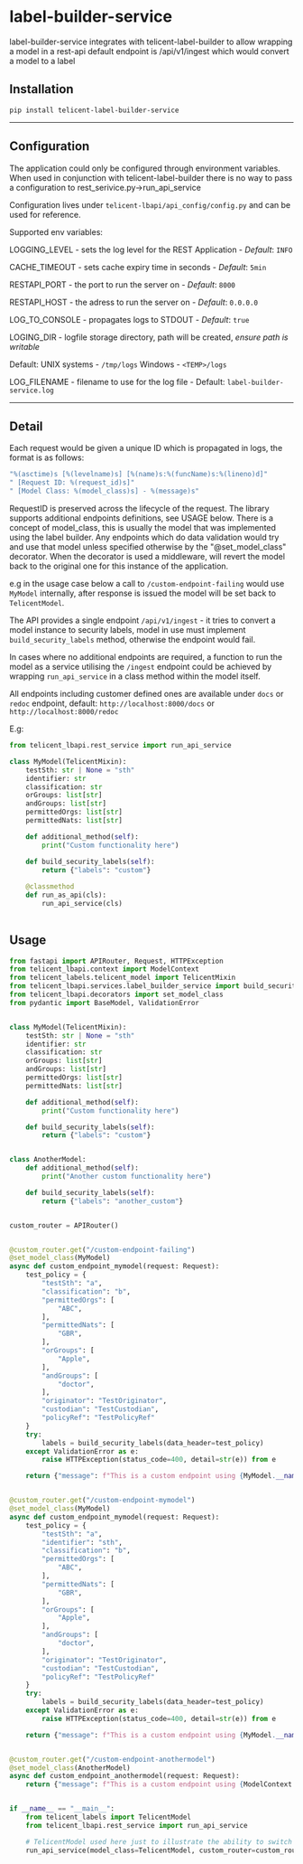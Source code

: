 # label-builder-service

label-builder-service integrates with telicent-label-builder to allow wrapping a model in a rest-api
default endpoint is /api/v1/ingest which would convert a model to a label


## Installation

```shell
pip install telicent-label-builder-service
```

---

## Configuration

The application could only be configured through environment variables. When used in conjunction with 
telicent-label-builder there is no way to pass a configuration to rest_serivice.py->run_api_service

Configuration lives under `telicent-lbapi/api_config/config.py` and can be used for reference.

Supported env variables:

LOGGING_LEVEL - sets the log level for the REST Application - *Default*: `INFO`

CACHE_TIMEOUT - sets cache expiry time in seconds - *Default*: `5min`

RESTAPI_PORT - the port to run the server on - *Default*: `8000`

RESTAPI_HOST - the adress to run the server on - *Default*: `0.0.0.0`

LOG_TO_CONSOLE - propagates logs to STDOUT - *Default*: `true`

LOGING_DIR - logfile storage directory, path will be created, *ensure path is writable*

Default: UNIX systems - `/tmp/logs` Windows - `<TEMP>/logs`

LOG_FILENAME - filename to use for the log file - Default: `label-builder-service.log`

---

## Detail

Each request would be given a unique ID which is propagated in logs, the format is as follows:
```bash   
"%(asctime)s [%(levelname)s] [%(name)s:%(funcName)s:%(lineno)d]" 
" [Request ID: %(request_id)s]"
" [Model Class: %(model_class)s] - %(message)s"
```

RequestID is preserved across the lifecycle of the request.
The library supports additional endpoints definitions, see USAGE below. There is a concept of model_class, this is 
usually the model that was implemented using the label builder. Any endpoints which do data validation would try and 
use that model unless specified otherwise by the "@set_model_class" decorator. When the decorator is used a middleware,
will revert the model back to the original one for this instance of the application.

e.g in the usage case below a call to `/custom-endpoint-failing` would use `MyModel` internally, after response is 
issued the model will be set back to `TelicentModel`.

The API provides a single endpoint `/api/v1/ingest` - it tries to convert a model instance to security labels, model
in use must implement `build_security_labels` method, otherwise the endpoint would fail.

In cases where no additional endpoints are required, a function to run the model as a service utilising the `/ingest` 
endpoint could be achieved by wrapping `run_api_service` in a class method within the model itself.

All endpoints including customer defined ones are available under `docs` or `redoc` endpoint, 
default: `http://localhost:8000/docs` or `http://localhost:8000/redoc`


E.g:

```python
from telicent_lbapi.rest_service import run_api_service

class MyModel(TelicentMixin):
    testSth: str | None = "sth"
    identifier: str
    classification: str
    orGroups: list[str]
    andGroups: list[str]
    permittedOrgs: list[str]
    permittedNats: list[str]

    def additional_method(self):
        print("Custom functionality here")

    def build_security_labels(self):
        return {"labels": "custom"}
    
    @classmethod
    def run_as_api(cls):
        run_api_service(cls)
    
```

## Usage

```python
from fastapi import APIRouter, Request, HTTPException
from telicent_lbapi.context import ModelContext
from telicent_labels.telicent_model import TelicentMixin
from telicent_lbapi.services.label_builder_service import build_security_labels
from telicent_lbapi.decorators import set_model_class
from pydantic import BaseModel, ValidationError


class MyModel(TelicentMixin):
    testSth: str | None = "sth"
    identifier: str
    classification: str
    orGroups: list[str]
    andGroups: list[str]
    permittedOrgs: list[str]
    permittedNats: list[str]

    def additional_method(self):
        print("Custom functionality here")

    def build_security_labels(self):
        return {"labels": "custom"}


class AnotherModel:
    def additional_method(self):
        print("Another custom functionality here")

    def build_security_labels(self):
        return {"labels": "another_custom"}


custom_router = APIRouter()


@custom_router.get("/custom-endpoint-failing")
@set_model_class(MyModel)
async def custom_endpoint_mymodel(request: Request):
    test_policy = {
        "testSth": "a",
        "classification": "b",
        "permittedOrgs": [
            "ABC",
        ],
        "permittedNats": [
            "GBR",
        ],
        "orGroups": [
            "Apple",
        ],
        "andGroups": [
            "doctor",
        ],
        "originator": "TestOriginator",
        "custodian": "TestCustodian",
        "policyRef": "TestPolicyRef"
    }
    try:
        labels = build_security_labels(data_header=test_policy)
    except ValidationError as e:
        raise HTTPException(status_code=400, detail=str(e)) from e

    return {"message": f"This is a custom endpoint using {MyModel.__name__}", "labels": labels}


@custom_router.get("/custom-endpoint-mymodel")
@set_model_class(MyModel)
async def custom_endpoint_mymodel(request: Request):
    test_policy = {
        "testSth": "a",
        "identifier": "sth",
        "classification": "b",
        "permittedOrgs": [
            "ABC",
        ],
        "permittedNats": [
            "GBR",
        ],
        "orGroups": [
            "Apple",
        ],
        "andGroups": [
            "doctor",
        ],
        "originator": "TestOriginator",
        "custodian": "TestCustodian",
        "policyRef": "TestPolicyRef"
    }
    try:
        labels = build_security_labels(data_header=test_policy)
    except ValidationError as e:
        raise HTTPException(status_code=400, detail=str(e)) from e

    return {"message": f"This is a custom endpoint using {MyModel.__name__}", "labels": labels}


@custom_router.get("/custom-endpoint-anothermodel")
@set_model_class(AnotherModel)
async def custom_endpoint_anothermodel(request: Request):
    return {"message": f"This is a custom endpoint using {ModelContext.get_model_class()}"}


if __name__ == "__main__":
    from telicent_labels import TelicentModel
    from telicent_lbapi.rest_service import run_api_service

    # TelicentModel used here just to illustrate the ability to switch models, the api is model driven.
    run_api_service(model_class=TelicentModel, custom_router=custom_router)
```